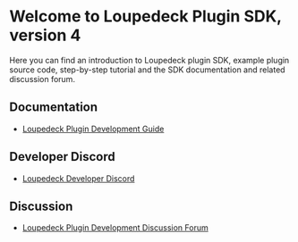 # Welcome to Loupedeck Plugin SDK, version 4

Here you can find an introduction to Loupedeck plugin SDK, example plugin source code, step-by-step tutorial and the SDK documentation and related discussion forum. 

## Documentation

* [Loupedeck Plugin Development Guide](https://github.com/Loupedeck/LoupedeckPluginSdk4/wiki)

## Developer Discord

* [Loupedeck Developer Discord](https://discord.gg/etJCPZytHg)

## Discussion

* [Loupedeck Plugin Development Discussion Forum](https://github.com/Loupedeck/LoupedeckPluginSdk4/discussions)
